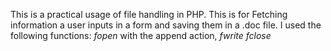 This is a practical usage of file handling in PHP.
This is for Fetching information a user inputs in a form and saving them in a .doc file.
I used the following functions:
*fopen* with the append action,
*fwrite*
*fclose*


